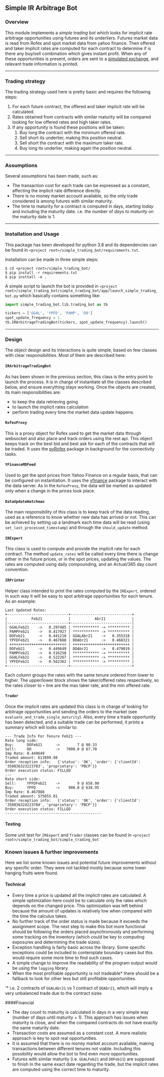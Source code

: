 ## Simple IR Arbitrage Bot
### Overview
This module implements a _simple trading bot_ which looks for implicit 
rate arbitrage opportunities using futures and its underliers.
Futures market data is read from Rofex and spot market data from yahoo finance.
Then offered and taker implicit rates are computed for each contract to determine
if is there any buy/sell combination which gives instant profit. 
When any of these opportunities is present, orders are sent to a 
[simulated exchange](https://remarkets.primary.ventures/),
and relevant trade information is printed.
____
### Trading strategy
The trading strategy used here is pretty basic and requires the following steps:
1. For each future contract, the offered and taker implicit rate will be calculated.
1. Rates obtained from contracts with similar maturity will be compared looking for
low offered rates and high taker rates.
1. If any opportunity is found these positions will be taken:
    1. Buy long the contract with the minimum offered rate.
    1. Sell short its underlier, making this position neutral.
    1. Sell short the contract with the maximum taker rate.
    1. Buy long its underlier, making again the position neutral.
____
### Assumptions
Several assumptions has been made, such as:
* The transaction cost for each trade can be expressed as a constant,
  affecting the implicit rate difference directly. 
* There is no money market account available, so the only trade considered
  is among futures with similar maturity.
* The time to maturity for a contract is computed in days, starting _today_
  and including the maturity date. i.e. the number of _days to maturity_ on the maturity date is 1.
----
### Installation and Usage
This package has been developed for python 3.8 and its dependencies 
can be found in `<project root>/simple_trading_bot/requirements.txt`.

Installation can be made in three simple steps:
```shell
$ cd <project root>/simple_trading_bot/
$ pip install -r requirements.txt
$ pip insttall -e .
```

A simple script to launch the bot is provided in 
`<project root>/simple_trading_bot/simple_trading_bot/app/launch_simple_trading_bot.py` 
which basically contains something like:
```python
import simple_trading_bot.lib.trading_bot as tb

tickers = ['GGAL', 'YPFD', 'PAMP', 'DO']
spot_update_frequency = 1.
tb.IRArbitrageTradingBot(tickers, spot_update_frequency).launch()
```
____
### Design
The object design and its interactions is quite simple, 
based on few classes with clear responsibilities. Most of them are described here:

#### `IRArbitrageTradingBot`
As has been shown in the previous section, this class is the entry point to launch the process. 
It is in charge of instantiate all the classes described below, and ensure everything stays working.
Once the objects are created, its main responsibilities are:
* to keep the data retrieving going
* to launch the implicit rates calculation 
* perform trading every time the market data update happens.

#### `RofexProxy`
This is a proxy object for Rofex used to get the market data through websocket 
and also place and track orders using the rest api.
This object keeps track on the best bid and best ask for each of the contracts that will be traded.
It uses the [pyRofex](https://github.com/matbarofex/pyRofex) package in background for the connectivity tasks.

#### `YFinanceMDFeed`
Used to get the spot prices from Yahoo Finance on a regular basis,
that can be configured on instantiation. 
It uses the [yfinance](https://github.com/ranaroussi/yfinance) 
package to interact with the data server.
As in the `RofexProxy`, the data will be marked as updated only when a change in the prices took place.

#### `DataUpdateWatchman`
The main responsibility of this class is to keep track of the data reading,
used as a reference to know whether new data has arrived or not.
This can be achieved by setting up a landmark each time data will be read 
(using `set_last_processed_timestamp`) and through the `should_update` method.

#### `IRExpert`
This class is used to compute and provide the implicit rate for each contract.
The method `update_rates` will be called every time there is change either in the 
future prices, or in the spot prices, updating the values.
The rates are computed using daily compounding, and an Actual/365 day count convention.

#### `IRPrinter`
Helper class intended to print the rates computed by the `IRExpert`, 
ordered in such way it will be easy to spot arbitrage opportunities for each tenure.
As an example:
```
Last Updated Rates:
+----------------------------+----------------------------+
|           Feb21            |           Abr21            |
|----------------------------+----------------------------|
| GGALFeb21    ->   0.297485 | ************ -> ********** |
| PAMPFeb21    ->   0.417927 | ************ -> ********** |
| DOFeb21      ->   0.441218 | GGALAbr21    ->   0.355318 |
| YPFDFeb21    ->   0.467888 | DOAbr21      ->   0.468321 |
| ++++++++++++++++++++++++++ | ++++++++++++++++++++++++++ |
| DOFeb21      ->   0.449649 | DOAbr21      ->   0.479019 |
| PAMPFeb21    ->   0.516258 | ************ -> ********** |
| GGALFeb21    ->   0.522267 | ************ -> ********** |
| YPFDFeb21    ->   0.562362 | ************ -> ********** |
+----------------------------+----------------------------+
```
Each column groups the rates with the same tenure ordered from lower to higher. 
The upper/lower block shows the taker/offered rates respectively, 
so the rates closer to `+` line are the max taker rate, and the min offered rate.

#### `Trader`
Once the implicit rates are updated this class is in charge of looking for arbitrage 
opportunities and sending the orders to the market (see `evaluate_and_trade_single_maturity`).
Also, every time a trade opportunity has been detected, and a suitable trade can be performed,
it prints a summary which will looks similar to:

```
--- Trade Info For Tenure Feb21 ---
Rate long side:
Buy:      DOFeb21      ->        7 @ 90.33
Sell:     DO           ->   7000.0 @ 87.70
Imp Rate: 0.449649
Traded amount: 613899.98
Order reception info:   {'status': 'OK', 'order': {'clientId': '350836323223783', 'proprietary': 'PBCP'}}
Order execution status: FILLED
---
Rate short side:
Sell:     YPFDFeb21    ->        9 @ 658.90
Buy:      YPFD         ->    900.0 @ 638.95
Imp Rate: 0.467888
Traded amount: 575055.01
Order reception info:   {'status': 'OK', 'order': {'clientId': '350836324223784', 'proprietary': 'PBCP'}}
Order execution status: FILLED
--------------------------------------------
```

#### Testing
Some unit test for `IRExpert` and `Trader` classes can be found in `<project root>/simple_trading_bot/simple_trading_bot` 

### Known issues & further improvements
Here we list some known issues and potential future improvements without any specific order. 
They were not tackled mostly because some lower hanging fruits were found. 

#### Technical
- Every time a price is updated all the implicit rates are calculated. 
  A simple optimization here could be to calculate only the rates which depends on the changed price.
  This optimization was left behind because the amount of updates is relatively low when compared with 
  the time the calculus takes.
- No further track of the order status is made because it exceeds the assignment scope.
  The next step to make this bot more functional should be following the orders placed asynchronously
  and performing some tracking on the inventory (which could be key to computing exposures 
  and determining the trade sizes).
- Exception handling is fairly basic across the library. 
  Some specific exceptions could be included to contemplate boundary cases but 
  this would require some more time to find such cases.
- A simple change to improve the readability of the program output would be using the `logging` library. 
- When the most profitable opportunity is not tradeable* there should be a fallback 
  to look for other less but still profitable opportunities.
  
'* i.e. 2 contracts of `GGALAbr21` vs 1 contract of `DOAbr21`,
which will imply a very unbalanced trade due to the contract sizes

####Financial
- The day count to maturity is calculated in days in a very simple way (number of days until maturity + 1). 
  This approach has issues when maturity is close, and when the compared contracts 
  do not have exactly the same maturity date.
- Transaction costs are assumed as a constant cost. A more realistic approach 
  is key to spot real opportunities. 
- It is assumed that there is no money market account available, making transactions 
  between different tenures not viable.
  Including this possibility would allow the bot to find even more opportunities.
- Futures with similar maturity (i.e. `GGALFeb21` and `DOFeb21`) are supposed to 
  finish in the same exact date regarding the trade, but the implicit rates are computed using 
  the correct time to maturity.

